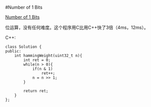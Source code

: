 ﻿#Number of 1 Bits

[Number of 1 Bits](https://leetcode.com/problems/number-of-1-bits/ "Number of 1 Bits")

位运算，没有任何难度。这个程序用C比用C++快了3倍（4ms，12ms）。

C++:

    class Solution {
    public:
        int hammingWeight(uint32_t n){
            int ret = 0;
            while(n > 0){
                if(n & 1)
                    ret++;
                n = n >> 1;
            }
            
            return ret;
        }
    };